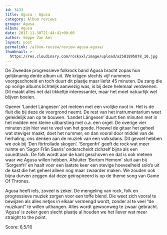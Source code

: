 ```yaml
---
id: 3433
title: Agusa - Agusa
category: Album reviews
groups: Agusa
album: Agusa
date: 2017-11-30T21:44:41+00:00
author: Seppe Van Ael
layout: post
permalink: /album-review/review-agusa-agusa/
thumbnail: >-
  https://res.cloudinary.com/rockxxl/image/upload/a2581895878_10.jpg
---
```

De Zweedse progressieve folkrock band Agusa bracht zopas hun gelijknamig derde album uit. We krijgen slechts vijf nummers voorgeschoteld en toch duurt dit plaatje maar liefst 45 minuten. De zang die op vorige albums lichtelijk aanwezig was, is bij deze helemaal verdwenen. Dit maakt alles net dat tikkeltje interessanter, maar het moet natuurlijk wel blijven boeien.

Opener ‘Landet Längesen’ zet meteen met een vrolijke noot in. Het is de fluit die bij deze de voorgrond neemt. De rest van het instrumentarium weet geleidelijk aan op te bouwen. ‘Landet Längesen’ duurt tien minuten met in het midden een kleine uitbarsting met o.a. een orgel. De overige vier minuten zijn hier wat te veel van het goede. Hoewel de gitaar het geheel wat steviger maakt, doet het nummer, en dan vooral door middel van de herhaling, ons denken aan de muziek van een volksdans. Dit gevoel hebben we ook bij ‘Den förtrollade skogen’. ‘Sorgenfri’ geeft de rock wat meer ruimte en ‘Sagor Från Saaris’ onderscheidt zichzelf bijna als een soundtrack. De folk wordt aan de kant geschoven en dat is ook meteen waar we Agusa willen hebben. Afsluiter ‘Bortom Hemom’ sluit aan bij ‘Sorgenfri’ en haalt voor een laatste keer een stevige hoeveelheid solo’s uit de kast die het geheel alleen nog maar zwaarder maken. We zouden ook bijna durven zeggen dat deze geïnspireerd is op de theme song van Game Of Thrones.

Agusa heeft iets, zoveel is zeker. De mengeling van rock, folk en progressieve muziek zorgen voor een toffe blend. Die weet zich vooral te bewijzen als alles netjes in elkaar vermengd wordt, zonder al te veel “de muzikant” te willen uithangen. Alles wordt gewoonweg te zwaar gebracht. ‘Agusa’ is zeker geen slecht plaatje al houden we het liever wat meer straight to the point.

Score: 6,5/10
